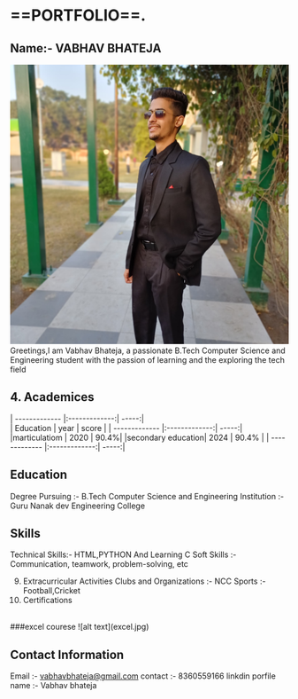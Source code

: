 # ==PORTFOLIO==.

## Name:- VABHAV BHATEJA
![alt text](image.jpg)
 Greetings,I am Vabhav Bhateja, a passionate B.Tech Computer Science and Engineering student with the passion of learning and the exploring the tech field  

## 4. Academices

| ------------- |:-------------:| -----:|  
| Education     | year          | score |
| ------------- |:-------------:| -----:|
|marticulatiom  | 2020          | 90.4%|
|secondary education| 2024          | 90.4% |
| ------------- |:-------------:| -----:|

## Education
Degree Pursuing :- B.Tech Computer Science and Engineering
Institution     :- Guru Nanak dev Engineering College

## Skills
Technical Skills:- HTML,PYTHON And Learning C
Soft Skills     :- Communication, teamwork, problem-solving, etc

9. Extracurricular Activities
Clubs and Organizations :- NCC
Sports                  :- Football,Cricket
10. Certifications
<br>
###excel courese
![alt text](excel.jpg)

## Contact Information
Email :- vabhavbhateja@gmail.com
contact :- 8360559166
linkdin porfile name :- Vabhav bhateja
